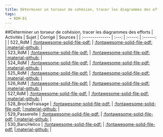 ```yaml
---
title: Déterminer un torseur de cohésion, tracer les diagrammes des efforts 
tags:
  - RDM-01
---
```

[comment]: <> (Généré automatiquement par make_all_activites.py, creation_fichiers_activites)

##Déterminer un torseur de cohésion, tracer les diagrammes des efforts 
| Activités | Sujet | Corrigé | Sources  | 
| :-------------- | :---: | :-----: | :------: | 
| 522_RdM | [:fontawesome-solid-file-pdf:](https://xpessoles-cpge.fr/pdf/RDM-01_522_RdM_Sujet.pdf) | [:fontawesome-solid-file-pdf:](https://xpessoles-cpge.fr/pdf/RDM-01_522_RdM_Corrige.pdf) |[:material-github:](https://github.com/xpessoles/PSI_ExercicesCompetences/tree/main/RdM) |  
| 523_RdM | [:fontawesome-solid-file-pdf:](https://xpessoles-cpge.fr/pdf/RDM-01_523_RdM_Sujet.pdf) | [:fontawesome-solid-file-pdf:](https://xpessoles-cpge.fr/pdf/RDM-01_523_RdM_Corrige.pdf) |[:material-github:](https://github.com/xpessoles/PSI_ExercicesCompetences/tree/main/RdM) |  
| 524_RdM | [:fontawesome-solid-file-pdf:](https://xpessoles-cpge.fr/pdf/RDM-01_524_RdM_Sujet.pdf) | [:fontawesome-solid-file-pdf:](https://xpessoles-cpge.fr/pdf/RDM-01_524_RdM_Corrige.pdf) |[:material-github:](https://github.com/xpessoles/PSI_ExercicesCompetences/tree/main/RdM) |  
| 525_RdM | [:fontawesome-solid-file-pdf:](https://xpessoles-cpge.fr/pdf/RDM-01_525_RdM_Sujet.pdf) | [:fontawesome-solid-file-pdf:](https://xpessoles-cpge.fr/pdf/RDM-01_525_RdM_Corrige.pdf) |[:material-github:](https://github.com/xpessoles/PSI_ExercicesCompetences/tree/main/RdM) |  
| 526_RdM | [:fontawesome-solid-file-pdf:](https://xpessoles-cpge.fr/pdf/RDM-01_526_RdM_Sujet.pdf) | [:fontawesome-solid-file-pdf:](https://xpessoles-cpge.fr/pdf/RDM-01_526_RdM_Corrige.pdf) |[:material-github:](https://github.com/xpessoles/PSI_ExercicesCompetences/tree/main/RdM) |  
| 527_RdM | [:fontawesome-solid-file-pdf:](https://xpessoles-cpge.fr/pdf/RDM-01_527_RdM_Sujet.pdf) | [:fontawesome-solid-file-pdf:](https://xpessoles-cpge.fr/pdf/RDM-01_527_RdM_Corrige.pdf) |[:material-github:](https://github.com/xpessoles/PSI_ExercicesCompetences/tree/main/RdM) |  
| 528_BrocheFraisage | [:fontawesome-solid-file-pdf:](https://xpessoles-cpge.fr/pdf/RDM-01_528_BrocheFraisage_Sujet.pdf) | [:fontawesome-solid-file-pdf:](https://xpessoles-cpge.fr/pdf/RDM-01_528_BrocheFraisage_Corrige.pdf) |[:material-github:](https://github.com/xpessoles/PSI_ExercicesCompetences/tree/main/BrocheFraisage) |  
| 529_Passerelle | [:fontawesome-solid-file-pdf:](https://xpessoles-cpge.fr/pdf/RDM-01_529_Passerelle_Sujet.pdf) | [:fontawesome-solid-file-pdf:](https://xpessoles-cpge.fr/pdf/RDM-01_529_Passerelle_Corrige.pdf) |[:material-github:](https://github.com/xpessoles/PSI_ExercicesCompetences/tree/main/Passerelle) |  
| 530_BancHelico | [:fontawesome-solid-file-pdf:](https://xpessoles-cpge.fr/pdf/RDM-01_530_BancHelico_Sujet.pdf) | [:fontawesome-solid-file-pdf:](https://xpessoles-cpge.fr/pdf/RDM-01_530_BancHelico_Corrige.pdf) |[:material-github:](https://github.com/xpessoles/PSI_ExercicesCompetences/tree/main/BancHelico) |  

